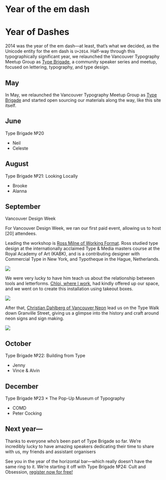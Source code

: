 # Year of the em dash

# Year of Dashes

2014 was the year of the em dash—at least, that’s what we decided, as the Unicode entity for the em dash is `U+2014`. Half-way through this typographically significant year, we relaunched the Vancouver Typography Meetup Group as [Type Brigade](http://meetup.com/typebrigade), a community speaker series and meetup, focused on lettering, typography, and type design.

## May

In May, we relaunched the Vancouver Typography Meetup Group as [Type Brigade](http://meetup.com/typebrigade) and started open sourcing our materials along the way, like this site itself.

## June

Type Brigade №20

- Neil
- Celeste

## August

Type Brigade №21: Looking Locally

- Brooke
- Alanna

## September

Vancouver Design Week

For Vancouver Design Week, we ran our first paid event, allowing us to host [20] attendees.

Leading the workshop is [Ross Milne of Working Format](http://workingformat.com). Ross studied type design at the internationally acclaimed Type & Media masters course at the Royal Academy of Art (KABK), and is a contributing designer with Commercial Type in New York, and Typotheque in the Hague, Netherlands.

![](#)

We were very lucky to have him teach us about the relationship between tools and letterforms. [Chloi, where I work](http://chloi.io), had kindly offered up our space, and we went on to create this installation using takeout boxes.

![](#)

After that, [Christian Dahlberg of Vancouver Neon](http://vancouverneon.com) lead us on the Type Walk down Granville Street, giving us a glimpse into the history and craft around neon signs and sign making.

![](#)

## October

Type Brigade №22: Building from Type

- Jenny
- Vince & Alvin

## December

Type Brigade №23 × The Pop-Up Museum of Typography

- COMD
- Peter Cocking

## Next year—

Thanks to everyone who’s been part of Type Brigade so far. We’re incredibly lucky to have amazing speakers dedicating their time to share with us, my friends and assistant organisers

See you in the year of the horizontal bar—which really doesn’t have the same ring to it. We’re starting it off with Type Brigade №24: Cult and Obsession, [register now for free!](#)